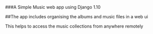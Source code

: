###A Simple Music web app using Django 1.10

##The app includes organising the albums and music files in a web ui

This helps to access the music collections from anywhere remotely
